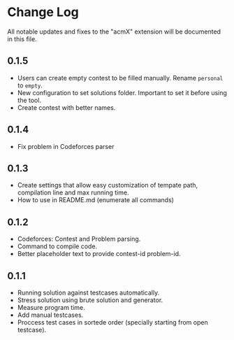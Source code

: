 # Change Log

All notable updates and fixes to the "acmX" extension will be documented in this file.

## 0.1.5

* Users can create empty contest to be filled manually. Rename `personal` to `empty`.
* New configuration to set solutions folder. Important to set it before using the tool.
* Create contest with better names.

## 0.1.4

* Fix problem in Codeforces parser

## 0.1.3

* Create settings that allow easy customization of tempate path, compilation line and max running time.
* How to use in README.md (enumerate all commands)

## 0.1.2

* Codeforces: Contest and Problem parsing.
* Command to compile code.
* Better placeholder text to provide contest-id problem-id.

## 0.1.1

* Running solution against testcases automatically.
* Stress solution using brute solution and generator.
* Measure program time.
* Add manual testcases.
* Proccess test cases in sortede order (specially starting from open testcase).